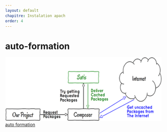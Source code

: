 ```yaml
---
layout: default
chapitre: Instalation apach
order: 4
---
```


# auto-formation



![structure des dossiers](./images/Architecture.png)
[auto formation](https://www.youtube.com/playlist?list=PLZU0qJlzY07WwVlxzHMwN0pJmMrc7LMLT)
<!-- new slide -->